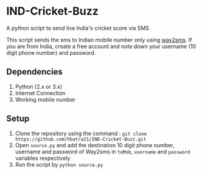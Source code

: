 # IND-Cricket-Buzz
A python script to send live India's cricket score via SMS

This script sends the sms to Indian mobile number only using [way2sms](http://www.way2sms.com). If you are from India, create a free account and note down your username (10 digit phone number) and password.

## Dependencies

1. Python (2.x or 3.x)
2. Internet Connection 
3. Working mobile number

## Setup

1. Clone the repository using the command : ```git clone https://github.com/hbatra21/IND-Cricket-Buzz.git```
2. Open ```source.py``` and add the destination 10 digit phone number, username and password of Way2sms in ```toMob```, ```username``` and ```password``` variables respectively
3. Run the script by ```python source.py```

 
